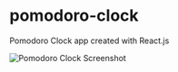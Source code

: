 # pomodoro-clock

Pomodoro Clock app created with React.js

![Pomodoro Clock Screenshot](https://i.imgur.com/TQIucZr.jpg)

